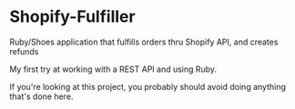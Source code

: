 # Shopify-Fulfiller
Ruby/Shoes application that fulfills orders thru Shopify API, and creates refunds

My first try at working with a REST API and using Ruby.

If you're looking at this project, you probably should avoid doing anything that's done here.
